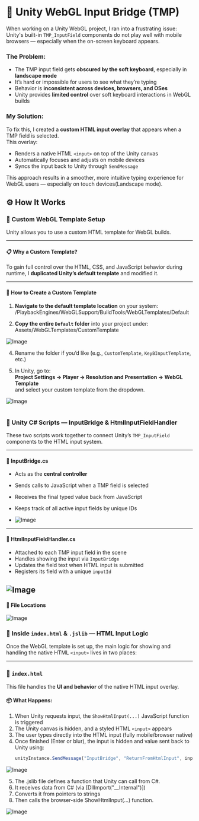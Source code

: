 # 🧩 Unity WebGL Input Bridge (TMP)

When working on a Unity WebGL project, I ran into a frustrating issue:  
Unity's built-in `TMP_InputField` components do not play well with mobile browsers — especially when the on-screen keyboard appears.

### The Problem:
- The TMP input field gets **obscured by the soft keyboard**, especially in **landscape mode**
- It’s hard or impossible for users to see what they’re typing
- Behavior is **inconsistent across devices, browsers, and OSes**
- Unity provides **limited control** over soft keyboard interactions in WebGL builds

### My Solution:
To fix this, I created a **custom HTML input overlay** that appears when a TMP field is selected.  
This overlay:
- Renders a native HTML `<input>` on top of the Unity canvas
- Automatically focuses and adjusts on mobile devices
- Syncs the input back to Unity through `SendMessage`

This approach results in a smoother, more intuitive typing experience for WebGL users — especially on touch devices(Landscape mode).

## ⚙️ How It Works

### 🧱 Custom WebGL Template Setup

Unity allows you to use a custom HTML template for WebGL builds.

---

#### 📋 Why a Custom Template?

To gain full control over the HTML, CSS, and JavaScript behavior during runtime, I **duplicated Unity’s default template** and modified it.

---

#### 📁 How to Create a Custom Template

1. **Navigate to the default template location** on your system:
<Unity Editor Folder>/PlaybackEngines/WebGLSupport/BuildTools/WebGLTemplates/Default

3. **Copy the entire `Default` folder** into your project under: Assets/WebGLTemplates/CustomTemplate

![Image](https://github.com/user-attachments/assets/6ca36079-ca33-4da1-bf7d-cff8a353fbbb)

4. Rename the folder if you’d like (e.g., `CustomTemplate`, `KeyBInputTemplate`, etc.)

5. In Unity, go to:  
**Project Settings → Player → Resolution and Presentation → WebGL Template**  
and select your custom template from the dropdown.

![Image](https://github.com/user-attachments/assets/10ae88b5-7e83-44c3-b8e3-5c7bdd335eda)


#

### 🧠 Unity C# Scripts — InputBridge & HtmlInputFieldHandler

These two scripts work together to connect Unity’s `TMP_InputField` components to the HTML input system.

---

#### 🧩 InputBridge.cs
- Acts as the **central controller**
- Sends calls to JavaScript when a TMP field is selected
- Receives the final typed value back from JavaScript
- Keeps track of all active input fields by unique IDs
  
- ![Image](https://github.com/user-attachments/assets/d77237af-eb1d-47f2-bcfc-970a88cdc399)

---

#### 🧩 HtmlInputFieldHandler.cs
- Attached to each TMP input field in the scene
- Handles showing the input via `InputBridge`
- Updates the field text when HTML input is submitted
- Registers its field with a unique `inputId`

![Image](https://github.com/user-attachments/assets/c80e19cc-4078-4bec-bb87-d6307632c472)
---

#### 📂 File Locations
![Image](https://github.com/user-attachments/assets/b19dbbf3-d47a-4516-95f0-0efa64623637)


### 🧠 Inside `index.html` & `.jslib` — HTML Input Logic

Once the WebGL template is set up, the main logic for showing and handling the native HTML `<input>` lives in two places:

---

### 📄 `index.html`

This file handles the **UI and behavior** of the native HTML input overlay.

#### 📦 What Happens:
1. When Unity requests input, the `ShowHtmlInput(...)` JavaScript function is triggered
2. The Unity canvas is hidden, and a styled HTML `<input>` appears
3. The user types directly into the HTML input (fully mobile/browser native)
4. Once finished (Enter or blur), the input is hidden and value sent back to Unity using:
   ```javascript
   unityInstance.SendMessage("InputBridge", "ReturnFromHtmlInput", inputId + "|" + value);

![Image](https://github.com/user-attachments/assets/31e69fea-84a5-40a5-9627-c8e0431ba8f9)

5. The .jslib file defines a function that Unity can call from C#.
6. It receives data from C# (via [DllImport("__Internal")])
7. Converts it from pointers to strings
8. Then calls the browser-side ShowHtmlInput(...) function.

![Image](https://github.com/user-attachments/assets/b3535af8-9a6f-4b7d-96c3-12ff87a89796)

